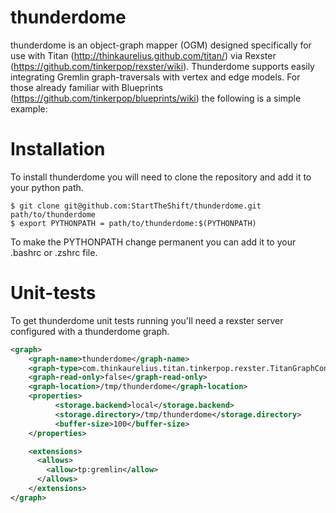 thunderdome
===========

thunderdome is an object-graph mapper (OGM) designed specifically for use with
Titan (http://thinkaurelius.github.com/titan/) via Rexster
(https://github.com/tinkerpop/rexster/wiki). Thunderdome supports easily
integrating Gremlin graph-traversals with vertex and edge models. For those
already familiar with Blueprints (https://github.com/tinkerpop/blueprints/wiki)
the following is a simple example:

Installation
============

To install thunderdome you will need to clone the repository and add it to your python path.

```shell
$ git clone git@github.com:StartTheShift/thunderdome.git path/to/thunderdome
$ export PYTHONPATH = path/to/thunderdome:$(PYTHONPATH)
```

To make the PYTHONPATH change permanent you can add it to your .bashrc or .zshrc file.

Unit-tests
==========

To get thunderdome unit tests running you'll need a rexster server configured with a thunderdome graph.  

``` xml
<graph>
    <graph-name>thunderdome</graph-name>
    <graph-type>com.thinkaurelius.titan.tinkerpop.rexster.TitanGraphConfiguration</graph-type>
    <graph-read-only>false</graph-read-only>
    <graph-location>/tmp/thunderdome</graph-location>
    <properties>
          <storage.backend>local</storage.backend>
          <storage.directory>/tmp/thunderdome</storage.directory>
          <buffer-size>100</buffer-size>
    </properties>

    <extensions>
      <allows>
        <allow>tp:gremlin</allow>
      </allows>
    </extensions>
</graph>
```
